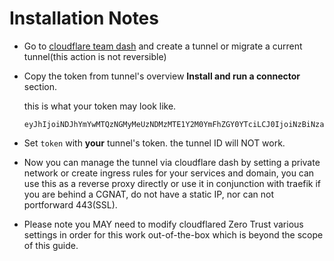 # Installation Notes

- Go to [cloudflare team dash](https://dash.teams.cloudflare.com)
and create a tunnel or migrate a current tunnel(this action is not reversible)

- Copy the token from tunnel's overview **Install and run a connector** section.

  this is what your token may look like.

  ```text
  eyJhIjoiNDJhYmYwMTQzNGMyMeUzNDMzMTE1Y2M0YmFhZGY0YTciLCJ0IjoiNzBiNza5zTItMWViMS00MjdjaWFiZjEtZWMwdzIwNmQwZmI3IiwicyI6IlltRmxPV1ExTldZdE16a3lOUzAwsW1KbUxUZzJPVGN0Wm1VelptVmpaak00T1dZeiJ5
  ```

- Set `token` with **your** tunnel's token. the tunnel ID will NOT work.

- Now you can manage the tunnel via cloudflare dash by setting a private network or create ingress rules for your services and domain, you can use this as a reverse proxy directly or use it in conjunction with traefik if you are behind a CGNAT, do not have a static IP, nor can not portforward 443(SSL).

- Please note you MAY need to modify cloudflared Zero Trust various settings in order for this work out-of-the-box which is beyond the scope of this guide.
